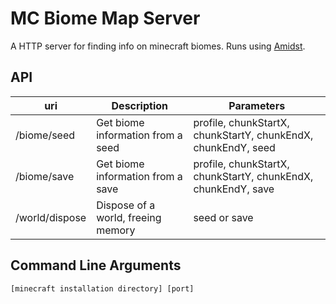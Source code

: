 # MC Biome Map Server

A HTTP server for finding info on minecraft biomes. Runs using [Amidst](https://github.com/toolbox4minecraft/amidst).

## API

| uri            | Description                        | Parameters                                           |
| -------------  | -------------                      | -----                                                |
| /biome/seed    | Get biome information from a seed  | profile, chunkStartX, chunkStartY, chunkEndX, chunkEndY, seed |
| /biome/save    | Get biome information from a save  | profile, chunkStartX, chunkStartY, chunkEndX, chunkEndY, save |
| /world/dispose | Dispose of a world, freeing memory | seed or save                                         |

## Command Line Arguments

```
[minecraft installation directory] [port]
```

